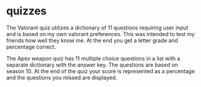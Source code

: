 # quizzes

The Valorant quiz utilizes a dictionary of 11 questions requiring user input and is based on my own valorant preferences. This was intended to test my friends how well they know me. At the end you get a letter grade and percentage correct.

The Apex weapon quiz has 11 multiple choice questions in a list with a separate dictionary with the answer key. The questions are based on season 10. At the end of the quiz your score is represented as a percentage and the questions you missed are displayed.
